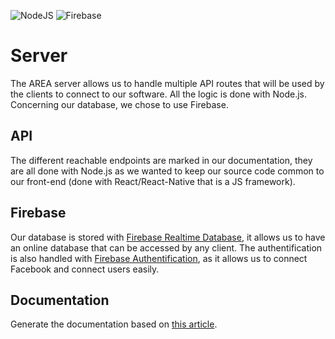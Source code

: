 ![NodeJS](https://img.shields.io/badge/node.js-6DA55F?style=for-the-badge&logo=node.js&logoColor=white)
![Firebase](https://img.shields.io/badge/Firebase-039BE5?style=for-the-badge&logo=Firebase&logoColor=white)

# Server

The AREA server allows us to handle multiple API routes that will be used by the clients to connect to our software. All the logic is done with Node.js. Concerning our database, we chose to use Firebase.

## API

The different reachable endpoints are marked in our documentation, they are all done with Node.js as we wanted to keep our source code common to our front-end (done with React/React-Native that is a JS framework).

## Firebase

Our database is stored with [Firebase Realtime Database](https://firebase.google.com/docs/database?hl=fr), it allows us to have an online database that can be accessed by any client.
The authentification is also handled with [Firebase Authentification](https://firebase.google.com/docs/auth?hl=fr), as it allows us to connect Facebook and connect users easily.

## Documentation

Generate the documentation based on [this article](https://www.section.io/engineering-education/jsdoc-documentation/).

